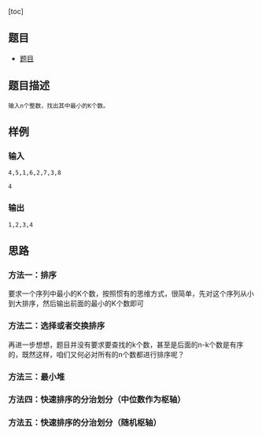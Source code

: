 [toc]

## 题目
- [题目](https://blog.csdn.net/gatieme/article/details/51277505)

## 题目描述
```text
输入n个整数，找出其中最小的K个数。
```

## 样例
### 输入
```text
4,5,1,6,2,7,3,8

4
```

### 输出
```text
1,2,3,4
```

## 思路
### 方法一：排序
要求一个序列中最小的K个数，按照惯有的思维方式，很简单，先对这个序列从小到大排序，然后输出前面的最小的K个数即可

### 方法二：选择或者交换排序
再进一步想想，题目并没有要求要查找的k个数，甚至是后面的n-k个数是有序的，既然这样，咱们又何必对所有的n个数都进行排序呢？ 

### 方法三：最小堆

### 方法四：快速排序的分治划分（中位数作为枢轴）

### 方法五：快速排序的分治划分（随机枢轴）